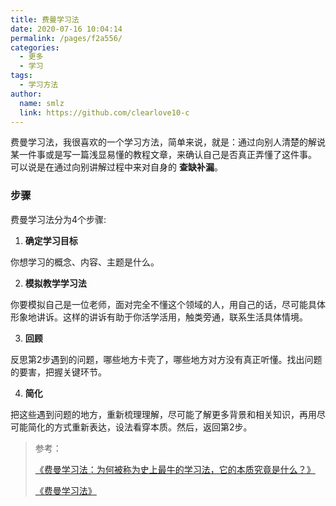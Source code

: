 ```yaml
---
title: 费曼学习法
date: 2020-07-16 10:04:14
permalink: /pages/f2a556/
categories: 
  - 更多
  - 学习
tags: 
  - 学习方法
author: 
  name: smlz
  link: https://github.com/clearlove10-c
---
```


费曼学习法，我很喜欢的一个学习方法，简单来说，就是：通过向别人清楚的解说某一件事或是写一篇浅显易懂的教程文章，来确认自己是否真正弄懂了这件事。
可以说是在通过向别讲解过程中来对自身的 **查缺补漏**。

### 步骤
费曼学习法分为4个步骤:

1. **确定学习目标**

你想学习的概念、内容、主题是什么。

2. **模拟教学学习法**

你要模拟自己是一位老师，面对完全不懂这个领域的人，用自己的话，尽可能具体形象地讲诉。这样的讲诉有助于你活学活用，触类旁通，联系生活具体情境。

3. **回顾**

反思第2步遇到的问题，哪些地方卡壳了，哪些地方对方没有真正听懂。找出问题的要害，把握关键环节。

4. **简化**

把这些遇到问题的地方，重新梳理理解，尽可能了解更多背景和相关知识，再用尽可能简化的方式重新表达，设法看穿本质。然后，返回第2步。


> 参考：
> 
> [《费曼学习法：为何被称为史上最牛的学习法，它的本质究竟是什么？》](https://zhuanlan.zhihu.com/p/88209825)
> 
> [《费曼学习法》](https://www.jianshu.com/p/90be6a69528a)
